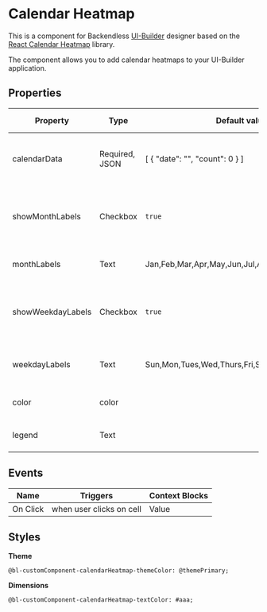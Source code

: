 # Calendar Heatmap

This is a component for Backendless [UI-Builder](https://backendless.com/developers/#ui-builder) designer based on the [React Calendar Heatmap](https://github.com/kevinsqi/react-calendar-heatmap) library.

The component allows you to add calendar heatmaps to your UI-Builder application.

## Properties

| Property          | Type           | Default value                                   | Logic                     | Data Binding | UI Setting | Description                                       |
|-------------------|----------------|-------------------------------------------------|---------------------------|--------------|------------|---------------------------------------------------|
| calendarData      | Required, JSON | [ { "date": "", "count": 0 } ]                  | Calendar Data Logic       | NO           | YES        | Specifies an array of date and count for calendar |
| showMonthLabels   | Checkbox       | `true`                                          | Show Month Labels Logic   | NO           | YES        | Enables chose show or not show month labels       |
| monthLabels       | Text           | Jan,Feb,Mar,Apr,May,Jun,Jul,Aug,Sep,Oct,Nov,Dec | Month Labels Logic        | YES          | YES        | Enables write month labels                        |
| showWeekdayLabels | Checkbox       | `true`                                          | Show Weekday Labels Logic | NO           | YES        | Enables chose show or not show month labels       |
| weekdayLabels     | Text           | Sun,Mon,Tues,Wed,Thurs,Fri,Sat                  | Weekday Labels Logic      | YES          | YES        | Enables write Weekday labels                      |
| color             | color          |                                                 | Color Logic               | YES          | YES        | Allows selected color                             |
| legend            | Text           |                                                 | Legend Logic              | Yes          | YES        | Enables write legend                              |

## Events

| Name     | Triggers                  | Context Blocks |
|----------|---------------------------|----------------|
| On Click | when user clicks on cell  | Value          |

## Styles

**Theme**
````
@bl-customComponent-calendarHeatmap-themeColor: @themePrimary;
````

**Dimensions**
````
@bl-customComponent-calendarHeatmap-textColor: #aaa;
````
